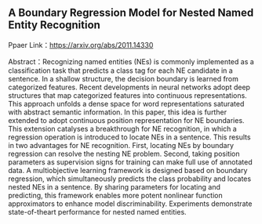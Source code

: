 ## A Boundary Regression Model for Nested Named Entity Recognition

Ppaer Link：https://arxiv.org/abs/2011.14330

Abstract：Recognizing named entities (NEs) is commonly implemented as a classification task that predicts a class tag for each NE candidate in a sentence. In a shallow structure, the decision boundary is learned from categorized features. Recent developments in neural networks adopt deep structures that map categorized features into continuous representations. This approach unfolds a dense space for word representations saturated with abstract semantic information. In this paper, this idea is further extended to adopt continuous position representation for NE boundaries. This extension catalyses a breakthrough for NE recognition, in which a regression operation is introduced to locate NEs in a sentence. This results in two advantages for NE recognition. First, locating NEs by boundary regression can resolve the nesting NE problem. Second, taking position parameters as supervision signs for training can make full use of annotated data. A multiobjective learning framework is designed based on boundary regression, which simultaneously predicts the class probability and locates nested NEs in a sentence. By sharing parameters for locating and predicting, this framework enables more potent nonlinear function approximators to enhance model discriminability. Experiments demonstrate state-of-theart performance for nested named entities.
